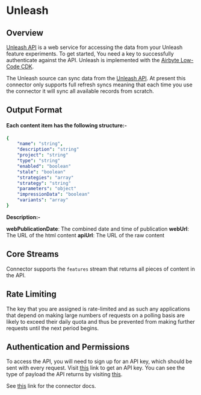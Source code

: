 # Unleash

## Overview

[Unleash API](https://docs.getunleash.io/reference/api/legacy/unleash) is a web service for accessing the data from your Unleash feature experiments. To get started, You need a key to successfully authenticate against the API. Unleash is implemented with the [Airbyte Low-Code CDK](https://docs.airbyte.com/connector-development/config-based/low-code-cdk-overview).

The Unleash source can sync data from the [Unleash API](https://docs.getunleash.io/reference/api/legacy/unleash). At present this connector only supports full refresh syncs meaning that each time you use the connector it will sync all available records from scratch.

## Output Format

#### Each content item has the following structure:-

```yaml
{
    "name": "string",
    "description": "string"
    "project": "string"
    "type": "string"
    "enabled": "boolean"
    "stale": "boolean"
    "strategies": "array"
    "strategy": "string"
    "parameters": "object"
    "impressionData": "boolean"
    "variants": "array"
}
```

**Description:-**

**webPublicationDate**: The combined date and time of publication
**webUrl**: The URL of the html content
**apiUrl**: The URL of the raw content

## Core Streams

Connector supports the `features` stream that returns all pieces of content in the API.

## Rate Limiting

The key that you are assigned is rate-limited and as such any applications that depend on making large numbers of requests on a polling basis are likely to exceed their daily quota and thus be prevented from making further requests until the next period begins.

## Authentication and Permissions

To access the API, you will need to sign up for an API key, which should be sent with every request. Visit [this](https://docs.getunleash.io/how-to/how-to-create-api-tokens) link to get an API key.
You can see the type of payload the API returns by visiting [this](https://docs.getunleash.io/reference/api/legacy/unleash/client/features).

See [this](https://docs.airbyte.io/integrations/sources/unleash) link for the connector docs.
